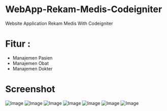 # WebApp-Rekam-Medis-Codeigniter
Website Application Rekam Medis With Codeigniter

# Fitur : 
- Manajemen Pasien
- Manajemen Obat
- Manajemen Dokter

# Screenshot
![Image](https://i.screenshot.net/koe1gfp)
![Image](https://i.screenshot.net/k5l1dbq)
![Image](https://i.screenshot.net/k5e1dbg)
![Image](https://i.screenshot.net/kgl17cr)
![Image](https://i.screenshot.net/kd51lal)
![Image](https://i.screenshot.net/kdl1ga0)
![Image](https://i.screenshot.net/kpl1obx)
